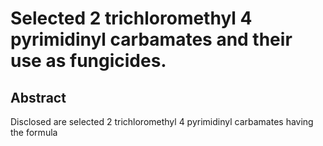 # Selected 2 trichloromethyl 4 pyrimidinyl carbamates and their use as fungicides.

## Abstract
Disclosed are selected 2 trichloromethyl 4 pyrimidinyl carbamates having the formula